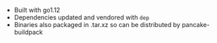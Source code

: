 * Built with go1.12
* Dependencies updated and vendored with `dep`
* Binaries also packaged in .tar.xz so can be distributed by pancake-buildpack